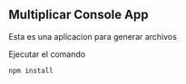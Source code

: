 

## Multiplicar Console App

Esta es una aplicacion para generar archivos


Ejecutar el comando

```
npm install

```